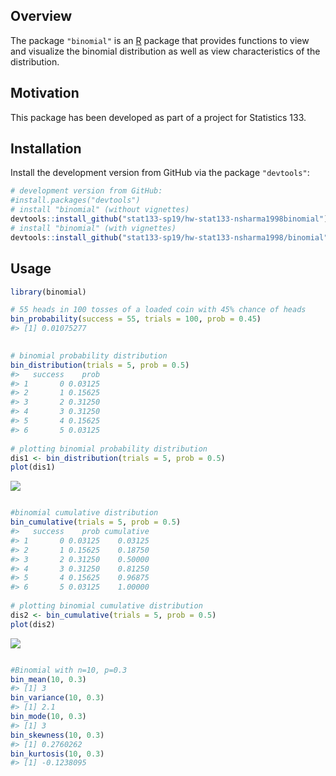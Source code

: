 
<!-- README.md is generated from README.Rmd. Please edit that file -->
Overview
--------

The package `"binomial"` is an [R](http://www.r-project.org/) package that provides functions to view and visualize the binomial distribution as well as view characteristics of the distribution.

Motivation
----------

This package has been developed as part of a project for Statistics 133.

Installation
------------

Install the development version from GitHub via the package `"devtools"`:

``` r
# development version from GitHub:
#install.packages("devtools") 
# install "binomial" (without vignettes)
devtools::install_github("stat133-sp19/hw-stat133-nsharma1998binomial")
# install "binomial" (with vignettes)
devtools::install_github("stat133-sp19/hw-stat133-nsharma1998/binomial", build_vignettes = TRUE)
```

Usage
-----

``` r
library(binomial)

# 55 heads in 100 tosses of a loaded coin with 45% chance of heads
bin_probability(success = 55, trials = 100, prob = 0.45)
#> [1] 0.01075277
 

# binomial probability distribution
bin_distribution(trials = 5, prob = 0.5)
#>   success    prob
#> 1       0 0.03125
#> 2       1 0.15625
#> 3       2 0.31250
#> 4       3 0.31250
#> 5       4 0.15625
#> 6       5 0.03125
 
# plotting binomial probability distribution
dis1 <- bin_distribution(trials = 5, prob = 0.5) 
plot(dis1)
```

![](README-unnamed-chunk-2-1.png)

``` r

#binomial cumulative distribution
bin_cumulative(trials = 5, prob = 0.5)
#>   success    prob cumulative
#> 1       0 0.03125    0.03125
#> 2       1 0.15625    0.18750
#> 3       2 0.31250    0.50000
#> 4       3 0.31250    0.81250
#> 5       4 0.15625    0.96875
#> 6       5 0.03125    1.00000
 
# plotting binomial cumulative distribution
dis2 <- bin_cumulative(trials = 5, prob = 0.5)
plot(dis2)
```

![](README-unnamed-chunk-2-2.png)

``` r

#Binomial with n=10, p=0.3
bin_mean(10, 0.3)
#> [1] 3
bin_variance(10, 0.3)
#> [1] 2.1
bin_mode(10, 0.3)
#> [1] 3
bin_skewness(10, 0.3)
#> [1] 0.2760262
bin_kurtosis(10, 0.3)
#> [1] -0.1238095
```
